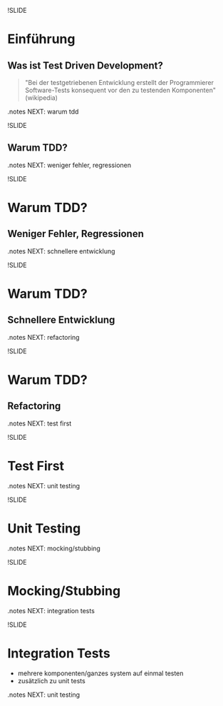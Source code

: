 !SLIDE

# Einführung

## Was ist Test Driven Development?

> "Bei der testgetriebenen Entwicklung erstellt der Programmierer Software-Tests konsequent vor den zu testenden Komponenten" (wikipedia)

.notes NEXT: warum tdd

!SLIDE

## Warum TDD?

.notes NEXT: weniger fehler, regressionen 

!SLIDE

# Warum TDD?

## Weniger Fehler, Regressionen

.notes NEXT: schnellere entwicklung

!SLIDE

# Warum TDD?

## Schnellere Entwicklung

.notes NEXT: refactoring

!SLIDE

# Warum TDD?

## Refactoring

.notes NEXT: test first

!SLIDE

# Test First

.notes NEXT: unit testing

!SLIDE

# Unit Testing

.notes NEXT: mocking/stubbing

!SLIDE

# Mocking/Stubbing

.notes NEXT: integration tests

!SLIDE

# Integration Tests

* mehrere komponenten/ganzes system auf einmal testen
* zusätzlich zu unit tests

.notes NEXT: unit testing
